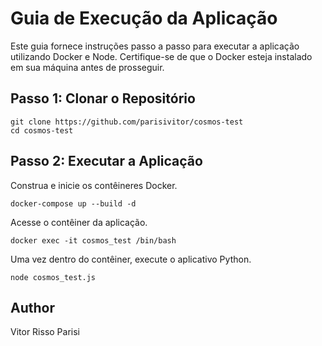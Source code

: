 # Guia de Execução da Aplicação

Este guia fornece instruções passo a passo para executar a aplicação utilizando Docker e Node. Certifique-se de que o Docker esteja instalado em sua máquina antes de prosseguir.

## Passo 1: Clonar o Repositório

```
git clone https://github.com/parisivitor/cosmos-test
cd cosmos-test
```

## Passo 2: Executar a Aplicação
Construa e inicie os contêineres Docker.
```
docker-compose up --build -d
```
Acesse o contêiner da aplicação.
```
docker exec -it cosmos_test /bin/bash
```
Uma vez dentro do contêiner, execute o aplicativo Python.
```
node cosmos_test.js
```

## Author
Vitor Risso Parisi
